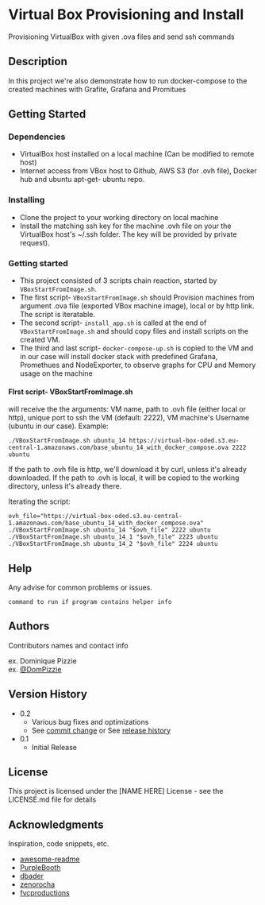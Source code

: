 # Virtual Box Provisioning and Install
Provisioning VirtualBox with given .ova files and send ssh commands

## Description

In this project we're also demonstrate how to run docker-compose to the created machines with Grafite, Grafana and Promitues

## Getting Started

### Dependencies

* VirtualBox host installed on a local machine (Can be modified to remote host)
* Internet access from VBox host to Github, AWS S3 (for .ovh file), Docker hub and ubuntu apt-get- ubuntu repo.  

### Installing

* Clone the project to your working directory on local machine
* Install the matching ssh key for the machine .ovh file on your the VirtualBox host's ~/.ssh folder. The key will be provided  by private request).

### Getting started

* This project consisted of 3 scripts chain reaction, started by `VBoxStartFromImage.sh`.
* The first script- `VBoxStartFromImage.sh` should Provision machines from argument .ova file (exported VBox machine image), local or by http link. The script is iteratable. 
* The second script- `install_app.sh` is called at the end of `VBoxStartFromImage.sh` and should copy files and install scripts on the created VM.
* The third and last script- `docker-compose-up.sh` is copied to the VM and in our case will install docker stack with predefined Grafana, Promethues and NodeExporter, to observe graphs for CPU and Memory usage on the machine  

#### FIrst script- VBoxStartFromImage.sh
will receive the the arguments: 
VM name, path to .ovh file (either local or http), unique port to ssh the VM (default: 2222), VM machine's Username (ubuntu in our case).
Example:
```
./VBoxStartFromImage.sh ubuntu_14 https://virtual-box-oded.s3.eu-central-1.amazonaws.com/base_ubuntu_14_with_docker_compose.ova 2222 ubuntu
```
If the path to .ovh file is http, we'll download it by curl, unless it's already downloaded.
If the path to .ovh is local, it will be copied to the working directory, unless it's already there.  

Iterating the script:
```
ovh_file="https://virtual-box-oded.s3.eu-central-1.amazonaws.com/base_ubuntu_14_with_docker_compose.ova"
./VBoxStartFromImage.sh ubuntu_14 "$ovh_file" 2222 ubuntu
./VBoxStartFromImage.sh ubuntu_14_1 "$ovh_file" 2223 ubuntu
./VBoxStartFromImage.sh ubuntu_14_2 "$ovh_file" 2224 ubuntu
```

## Help

Any advise for common problems or issues.
```
command to run if program contains helper info
```

## Authors

Contributors names and contact info

ex. Dominique Pizzie  
ex. [@DomPizzie](https://twitter.com/dompizzie)

## Version History

* 0.2
    * Various bug fixes and optimizations
    * See [commit change]() or See [release history]()
* 0.1
    * Initial Release

## License

This project is licensed under the [NAME HERE] License - see the LICENSE.md file for details

## Acknowledgments

Inspiration, code snippets, etc.
* [awesome-readme](https://github.com/matiassingers/awesome-readme)
* [PurpleBooth](https://gist.github.com/PurpleBooth/109311bb0361f32d87a2)
* [dbader](https://github.com/dbader/readme-template)
* [zenorocha](https://gist.github.com/zenorocha/4526327)
* [fvcproductions](https://gist.github.com/fvcproductions/1bfc2d4aecb01a834b46)
